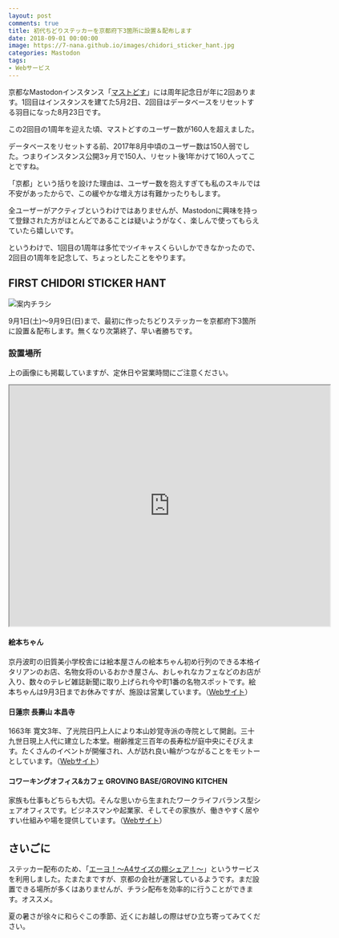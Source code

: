 ```yaml
---
layout: post
comments: true
title: 初代ちどりステッカーを京都府下3箇所に設置＆配布します
date: 2018-09-01 00:00:00
image: https://7-nana.github.io/images/chidori_sticker_hant.jpg
categories: Mastodon
tags:
- Webサービス
---
```


京都なMastodonインスタンス「[マストどす](https://mastodos.com/about "mastodos.com - マストどす")」には周年記念日が年に2回あります。1回目はインスタンスを建てた5月2日、2回目はデータベースをリセットする羽目になった8月23日です。

この2回目の1周年を迎えた頃、マストどすのユーザー数が160人を超えました。

データベースをリセットする前、2017年8月中頃のユーザー数は150人弱でした。つまりインスタンス公開3ヶ月で150人、リセット後1年かけて160人ってことですね。

「京都」という括りを設けた理由は、ユーザー数を抱えすぎても私のスキルでは不安があったからで、この緩やかな増え方は有難かったりもします。

全ユーザーがアクティブというわけではありませんが、Mastodonに興味を持って登録された方がほとんどであることは疑いようがなく、楽しんで使ってもらえていたら嬉しいです。

というわけで、1回目の1周年は多忙でツイキャスくらいしかできなかったので、2回目の1周年を記念して、ちょっとしたことをやります。

## FIRST CHIDORI STICKER HANT

![案内チラシ](https://7-nana.github.io/images/chidori_sticker_hant.jpg)

9月1日(土)〜9月9日(日)まで、最初に作ったちどりステッカーを京都府下3箇所に設置＆配布します。無くなり次第終了、早い者勝ちです。

### 設置場所

上の画像にも掲載していますが、定休日や営業時間にご注意ください。

<iframe src="https://www.google.com/maps/d/u/1/embed?mid=1IlOzP39DNtEX-fqAcXMO27i2lPZkVlZf" width="640" height="480"></iframe>

#### 絵本ちゃん

京丹波町の旧質美小学校舎には絵本屋さんの絵本ちゃん初め行列のできる本格イタリアンのお店、名物女将のいるおかき屋さん、おしゃれなカフェなどのお店が入り、数々のテレビ雑誌新聞に取り上げられ今や町1番の名物スポットです。絵本ちゃんは9月3日までお休みですが、施設は営業しています。（[Webサイト](http://www.ehonchan.net/)）

#### 日蓮宗 長壽山 本昌寺

1663年 寛文3年、了光院日円上人により本山妙覚寺派の寺院として開創。三十九世日現上人代に建立した本堂。樹齢推定三百年の長寿松が庭中央にそびえます。たくさんのイベントが開催され、人が訪れ良い輪がつながることをモットーとしています。（[Webサイト](http://honshoji.net/)）

#### コワーキングオフィス&カフェ GROVING BASE/GROVING KITCHEN

家族も仕事もどちらも大切。そんな思いから生まれたワークライフバランス型シェアオフィスです。ビジネスマンや起業家、そしてその家族が、働きやすく居やすい仕組みや場を提供しています。（[Webサイト](https://groving-base.jp/)）

## さいごに

ステッカー配布のため、「[エーヨ！〜A4サイズの棚シェア！〜](https://a-yo.jp/)」というサービスを利用しました。たまたまですが、京都の会社が運営しているようです。まだ設置できる場所が多くはありませんが、チラシ配布を効率的に行うことができます。オススメ。

夏の暑さが徐々に和らぐこの季節、近くにお越しの際はぜひ立ち寄ってみてください。
